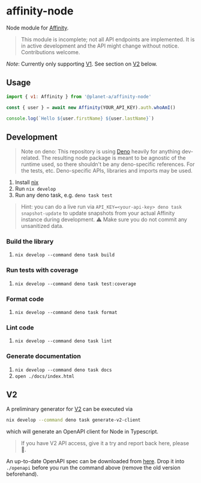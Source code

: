 # affinity-node

Node module for [Affinity](https://www.affinity.co/).

> This module is incomplete; not all API endpoints are implemented. It is in
> active development and the API might change without notice. Contributions
> welcome.

_Note_: Currently only supporting
[V1](https://api-docs.affinity.co/#introduction). See section on [V2](#v2)
below.

## Usage

```js
import { v1: Affinity } from '@planet-a/affinity-node'

const { user } = await new Affinity(YOUR_API_KEY).auth.whoAmI()

console.log(`Hello ${user.firstName} ${user.lastName}`)
```

## Development

> Note on deno: This repository is using [Deno](https://deno.com/) heavily for
> anything dev-related. The resulting node package is meant to be agnostic of
> the runtime used, so there shouldn't be any deno-specific references. For the
> tests, etc. Deno-specific APIs, libraries and imports may be used.

1. Install [nix](https://nixos.org/)
1. Run `nix develop`
1. Run any deno task, e.g. `deno task test`

> Hint: you can do a live run via
> `API_KEY=<your-api-key> deno task snapshot-update` to update snapshots from
> your actual Affinity instance during development. ⚠️ Make sure you do not
> commit any unsanitized data.

### Build the library

1. `nix develop --command deno task build`

### Run tests with coverage

1. `nix develop --command deno task test:coverage`

### Format code

1. `nix develop --command deno task format`

### Lint code

1. `nix develop --command deno task lint`

### Generate documentation

1. `nix develop --command deno task docs`
2. `open ./docs/index.html`

## V2

A preliminary generator for [V2](https://developer.affinity.co/docs/v2/) can be
executed via

```sh
nix develop --command deno task generate-v2-client
```

which will generate an OpenAPI client for Node in Typescript.

> If you have V2 API access, give it a try and report back here, please 🙏.

An up-to-date OpenAPI spec can be downloaded from
[here](https://developer.affinity.co/docs/v2/#section/Introduction). Drop it
into `./openapi` before you run the command above (remove the old version
beforehand).
